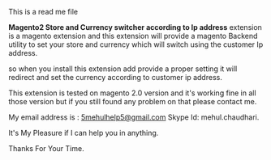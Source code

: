 This is a read me file

<b>Magento2 Store and Currency switcher according to Ip address</b> extension is a magento extension and this extension will provide a magento Backend utility to set your store and currency which will switch using the customer Ip address.

so when you install this extension add provide a proper setting it will redirect and set the currency according to customer ip address. 


This extension is tested on magento 2.0 version and it's working fine in all those version but if you still found any problem on that please contact me.

My email address is : 5mehulhelp5@gmail.com
Skype Id: mehul.chaudhari.

It's My Pleasure if I can help you in anything.

Thanks For Your Time.
